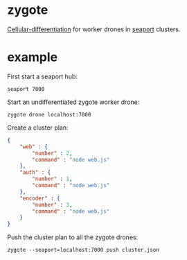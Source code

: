 zygote
======

[Cellular-differentiation](http://en.wikipedia.org/wiki/Cellular_differentiation)
for worker drones in [seaport](https://github.com/substack/seaport) clusters.

example
=======

First start a seaport hub:

```
seaport 7000
```

Start an undifferentiated zygote worker drone:

```
zygote drone localhost:7000
```

Create a cluster plan:

``` json
{
    "web" : {
        "number" : 2,
        "command" : "node web.js"
    },
    "auth" : {
        "number" : 1,
        "command" : "node web.js"
    },
    "encoder" : {
        "number" : 3,
        "command" : "node web.js"
    }
}
```

Push the cluster plan to all the zygote drones:

```
zygote --seaport=localhost:7000 push cluster.json
```
